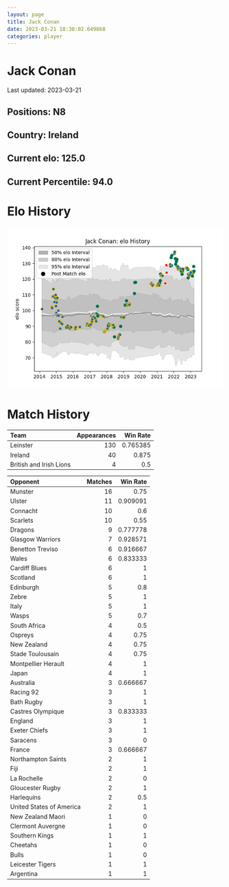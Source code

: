 ```yaml
---  
layout: page  
title: Jack Conan  
date: 2023-03-21 18:30:02.649868  
categories: player  
---
```

# Jack Conan


Last updated: 2023-03-21
## Positions: N8

## Country: Ireland

## Current elo: 125.0

## Current Percentile: 94.0

# Elo History


![elo history](history_JackConan.png)
# Match History


| Team                    |   Appearances |   Win Rate |
|:------------------------|--------------:|-----------:|
| Leinster                |           130 |   0.765385 |
| Ireland                 |            40 |   0.875    |
| British and Irish Lions |             4 |   0.5      |

| Opponent                 |   Matches |   Win Rate |
|:-------------------------|----------:|-----------:|
| Munster                  |        16 |   0.75     |
| Ulster                   |        11 |   0.909091 |
| Connacht                 |        10 |   0.6      |
| Scarlets                 |        10 |   0.55     |
| Dragons                  |         9 |   0.777778 |
| Glasgow Warriors         |         7 |   0.928571 |
| Benetton Treviso         |         6 |   0.916667 |
| Wales                    |         6 |   0.833333 |
| Cardiff Blues            |         6 |   1        |
| Scotland                 |         6 |   1        |
| Edinburgh                |         5 |   0.8      |
| Zebre                    |         5 |   1        |
| Italy                    |         5 |   1        |
| Wasps                    |         5 |   0.7      |
| South Africa             |         4 |   0.5      |
| Ospreys                  |         4 |   0.75     |
| New Zealand              |         4 |   0.75     |
| Stade Toulousain         |         4 |   0.75     |
| Montpellier Herault      |         4 |   1        |
| Japan                    |         4 |   1        |
| Australia                |         3 |   0.666667 |
| Racing 92                |         3 |   1        |
| Bath Rugby               |         3 |   1        |
| Castres Olympique        |         3 |   0.833333 |
| England                  |         3 |   1        |
| Exeter Chiefs            |         3 |   1        |
| Saracens                 |         3 |   0        |
| France                   |         3 |   0.666667 |
| Northampton Saints       |         2 |   1        |
| Fiji                     |         2 |   1        |
| La Rochelle              |         2 |   0        |
| Gloucester Rugby         |         2 |   1        |
| Harlequins               |         2 |   0.5      |
| United States of America |         2 |   1        |
| New Zealand Maori        |         1 |   0        |
| Clermont Auvergne        |         1 |   0        |
| Southern Kings           |         1 |   1        |
| Cheetahs                 |         1 |   0        |
| Bulls                    |         1 |   0        |
| Leicester Tigers         |         1 |   1        |
| Argentina                |         1 |   1        |